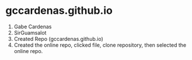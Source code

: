 # gccardenas.github.io
1. Gabe Cardenas
2. SirGuamsalot
3. Created Repo (gccardenas.github.io)
4. Created the online repo, clicked file, clone repository, then selected the online repo.